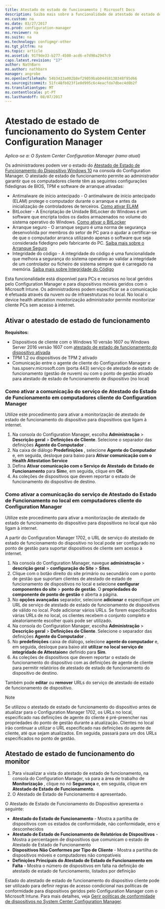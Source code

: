 ```yaml
---
title: Atestado de estado de funcionamento | Microsoft Docs
description: Saiba mais sobre a funcionalidade de atestado de estado de funcionamento do dispositivo podem ser visualizada na consola do Configuration Manager.
ms.custom: na
ms.date: 03/27/2017
ms.prod: configuration-manager
ms.reviewer: na
ms.suite: na
ms.technology: configmgr-other
ms.tgt_pltfrm: na
ms.topic: article
ms.assetid: 91f9de33-b277-4500-acd6-e7d90a2947c9
caps.latest.revision: "17"
author: NathBarn
ms.author: nathbarn
manager: angrobe
ms.openlocfilehash: 54b3433a002b8ef29059bab04458138348f95d66
ms.sourcegitcommit: 51fc48fb023f1e8d995c6c4eacfda7dbec4d0b2f
ms.translationtype: MT
ms.contentlocale: pt-PT
ms.lasthandoff: 08/07/2017
---
```

# <a name="health-attestation-for-system-center-configuration-manager"></a>Atestado de estado de funcionamento do System Center Configuration Manager

*Aplica-se a: O System Center Configuration Manager (ramo atual)*

Os administradores podem ver o estado do [Atestado de Estado de Funcionamento do Dispositivo Windows 10](https://technet.microsoft.com/library/mt592023.aspx) na consola do Configuration Manager.  O atestado de estado de funcionamento permite ao administrador garantir que os computadores cliente têm as seguintes configurações fidedignas de BIOS, TPM e software de arranque ativadas:  

-   Antimalware de início antecipado - O antimalware de início antecipado (ELAM) protege o computador durante o arranque e antes da inicialização de controladores de terceiros. [Como ativar ELAM](https://gallery.technet.microsoft.com/How-to-turn-on-Early-84552ec5)  
-   BitLocker - A Encriptação de Unidade BitLocker do Windows é um software que encripta todos os dados armazenados no volume do sistema operativo do Windows.  [Como ativar o BitLocker](https://gallery.technet.microsoft.com/How-to-turn-on-BitLocker-34294d3d)  
-   Arranque seguro - O arranque seguro é uma norma de segurança desenvolvida por membros do setor de PC para o ajudar a certificar-se de que o computador arranca utilizando apenas o software que seja considerada fidedigno pelo fabricante do PC. [Saiba mais sobre o Arranque Seguro](https://technet.microsoft.com/library/hh824987.aspx)  
-   Integridade do código - A integridade do código é uma funcionalidade que melhora a segurança do sistema operativo ao validar a integridade de um controlador ou ficheiro de sistema sempre que é carregado na memória. [Saiba mais sobre Integridade do Código](https://technet.microsoft.com/library/dd348642.aspx)  

Esta funcionalidade está disponível para PCs e recursos no local geridos pelo Configuration Manager e para dispositivos móveis geridos com o Microsoft Intune. Os administradores podem especificar se a comunicação é efetuada através da nuvem ou de infraestruturas no local. No local o device health attestation monitorização administrador permite monitorizar cliente PCs sem acesso à internet.

## <a name="enable-health-attestation"></a>Ativar o atestado de estado de funcionamento

 **Requisitos:**  

-   Dispositivos de cliente com o Windows 10 versão 1607 ou Windows Server 2016 versão 1607 com [atestado de estado de funcionamento do dispositivo ativada](https://technet.microsoft.com/windows-server-docs/security/device-health-attestation)
-    TPM 1.2 ou dispositivos de TPM 2 ativado
-   Comunicação entre o agente de cliente do Configuration Manager e has.spserv.microsoft.com (porta 443) serviço de atestado de estado de funcionamento (gestão de nuvem) ou com o ponto de gestão ativado para atestado de estado de funcionamento de dispositivo (no local)

### <a name="how-to-enable-health-attestation-service-communication-on-configuration-manager-client-computers"></a>Como ativar a comunicação do serviço de Atestado do Estado de Funcionamento em computadores cliente do Configuration Manager

Utilize este procedimento para ativar a monitorização de atestado de estado de funcionamento do dispositivo para dispositivos que ligam à internet.

1.  Na consola do Configuration Manager, escolha **Administração** > **Descrição geral** > **Definições de Cliente**.  Selecione o separador das definições **Agente do Computador** .  
2.  Na caixa de diálogo **Predefinições** , selecione **Agente do Computador** e, em seguida, desloque para baixo para **Ativar comunicação com o Health Attestation Service**  
3.  Defina **Ativar comunicação com o Serviço de Atestado de Estado de Funcionamento** para **Sim**e, em seguida, clique em **OK**.  
4. As coleções de dispositivos que devem reportar o estado de funcionamento do dispositivo de destino.

### <a name="how-to-enable-on-premises-health-attestation-service-communication-on-configuration-manager-client-computers"></a>Como ativar a comunicação do serviço de Atestado do Estado de Funcionamento no local em computadores cliente do Configuration Manager
Utilize este procedimento para ativar a monitorização de atestado de estado de funcionamento do dispositivo para dispositivos no local que não ligam à internet.

A partir do Configuration Manager 1702, o URL de serviço do atestado de estado de funcionamento do dispositivo no local pode ser configurado no ponto de gestão para suportar dispositivos de cliente sem acesso à internet.

1. Na consola do Configuration Manager, navegue **administração** > **descrição geral** > **configuração do Site** > **Sites**.
2. Clique com o botão direito do site primário ou secundário com o ponto de gestão que suportam clientes de atestado de estado de funcionamento de dispositivos no local e selecione **configurar componentes do site** > **ponto de gestão**. O **propriedades do componente de ponto de gestão** é aberta a página.
3. No **opções avançadas** separador, selecione **adicionar** e especifique um URL de serviço de atestado de estado de funcionamento de dispositivos de válido no local. Pode adicionar vários URLs. Se forem especificados várias URLs de no local, os clientes recebem o conjunto completo e aleatoriamente escolher quais pode ser utilizado.
4.  Na consola do Configuration Manager, escolha **Administração** > **Descrição geral** > **Definições de Cliente**.  Selecione o separador das definições **Agente do Computador** .  
5.  No **predefinições** caixa de diálogo, selecione **agente do computador** e, em seguida, desloque para baixo até **utilizar no local serviço de integridade de Attestaion**e definido para **Sim**.
6. As coleções de dispositivos que devem reportar o estado de funcionamento do dispositivo com as definições de agente de cliente para permitir relatórios de atestado de estado de funcionamento do dispositivo de destino.

Também pode **editar** ou **remover** URLs do serviço de atestado de estado de funcionamento de dispositivo.

> [!NOTE]
> Se utilizou o atestado de estado de funcionamento do dispositivo antes de atualizar para o Configuration Manager 1702, os URLs no local, especificado nas definições de agente do cliente é pré-preencher nas propriedades do ponto de gestão durante a atualização. Clientes no local irão continuar a utilizar o URL especificado nas definições do agente de cliente, até que sejam atualizados. Em seguida, passará para um dos URLs especificados no ponto de gestão.

## <a name="monitor-device-health-attestation"></a>Atestado de estado de funcionamento do monitor

1.  Para visualizar a vista do atestado de estado de funcionamento, na consola do Configuration Manager, vá para a área de trabalho de **Monitorização** , clique no nó **Segurança** e, em seguida, clique em **Atestado de Estado de Funcionamento**.  
2.  O Atestado de Estado de Funcionamento é apresentado.  

O Atestado de Estado de Funcionamento do Dispositivo apresenta o seguinte:  

-   **Atestado do Estado de Funcionamento** - Mostra a partilha de dispositivos com os estados de conformidade, não conformidade, erro e desconhecidos  
-   **Atestado de Estado de Funcionamento de Relatórios de Dispositivos** - Mostra a percentagem de dispositivos que comunicam o estado de Atestado de Estado de Funcionamento  
-   **Dispositivos Não Conformes por Tipo de Cliente** - Mostra a partilha de dispositivos móveis e computadores não compatíveis  
-   **Definições Principais do Atestado de Estado de Funcionamento em Falta** - Mostra o número de dispositivos em falta na definição de atestado de estado de funcionamento, listados por definição

Estado do atestado de estado de funcionamento do dispositivo cliente pode ser utilizado para definir regras de acesso condicional nas políticas de conformidade para dispositivos geridos pelo Configuration Manager com o Microsoft Intune. Para mais detalhes, veja [Gerir políticas de conformidade de dispositivos no System Center Configuration Manager](/sccm/protect/deploy-use/device-compliance-policies).  
